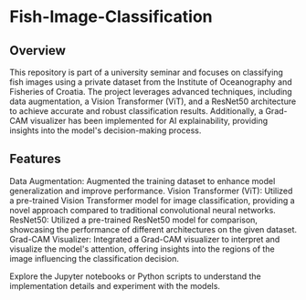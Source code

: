 # Fish-Image-Classification

## Overview
This repository is part of a university seminar and focuses on classifying fish images using a private dataset from the Institute of Oceanography and Fisheries of Croatia. The project leverages advanced techniques, including data augmentation, a Vision Transformer (ViT), and a ResNet50 architecture to achieve accurate and robust classification results. Additionally, a Grad-CAM visualizer has been implemented for AI explainability, providing insights into the model's decision-making process.

## Features
Data Augmentation: Augmented the training dataset to enhance model generalization and improve performance.
Vision Transformer (ViT): Utilized a pre-trained Vision Transformer model for image classification, providing a novel approach compared to traditional convolutional neural networks.
ResNet50: Utilized a pre-trained ResNet50 model for comparison, showcasing the performance of different architectures on the given dataset.
Grad-CAM Visualizer: Integrated a Grad-CAM visualizer to interpret and visualize the model's attention, offering insights into the regions of the image influencing the classification decision.

Explore the Jupyter notebooks or Python scripts to understand the implementation details and experiment with the models.

